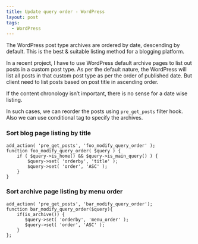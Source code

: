 ```yaml
---
title: Update query order - WordPress
layout: post
tags:
  - WordPress
---
```


The WordPress post type archives are ordered by date, descending by default. This is the best & suitable listing method for a blogging platform.

In a recent project, I have to use WordPress default archive pages to list out posts in a custom post type. As per the default nature, the WordPress will list all posts in that custom post type as per the order of published date.  But client need to list posts based on post title in ascending order.

If the content chronology isn’t important, there is no sense for a date wise listing.

In such cases, we can reorder the posts using `pre_get_posts` filter hook. Also we can use conditional tag to specify the archives.

### Sort blog page listing by title

	add_action( 'pre_get_posts', 'foo_modify_query_order' );
	function foo_modify_query_order( $query ) {
		if ( $query->is_home() && $query->is_main_query() ) {
			$query->set( 'orderby', 'title' );
			$query->set( 'order', 'ASC' );
		}
	}

### Sort archive page listing by menu order

	add_action( 'pre_get_posts', 'bar_modify_query_order'); 
    function bar_modify_query_order($query){
        if(is_archive()) {
           $query->set( 'orderby', 'menu_order' );       
           $query->set( 'order', 'ASC' );
        }    
    };
